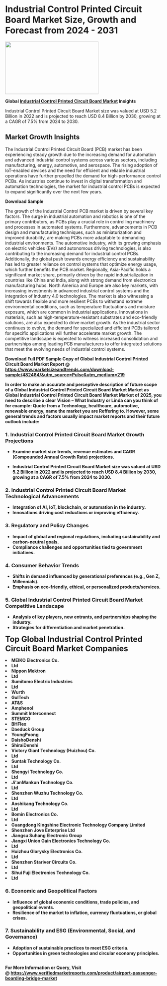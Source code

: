 <H1>Industrial Control Printed Circuit Board Market Size, Growth and Forecast from 2024 - 2031</H1><img class="aligncenter size-medium wp-image-584254" src="https://thirdeyenews.in/wp-content/uploads/2024/09/Global-Market-Research-300x168.jpeg" alt="" width="300" height="168" /><p><strong>Global&nbsp;<a href="https://www.marketsizeandtrends.com/download-sample/482464/&amp;utm_source=Pulse&amp;utm_medium=219">Industrial Control Printed Circuit Board Market</a> Insights</strong></p><p>Industrial Control Printed Circuit Board Market size was valued at USD 5.2 Billion in 2022 and is projected to reach USD 8.4 Billion by 2030, growing at a CAGR of 7.5% from 2024 to 2030.</p><p><h2>Market Growth Insights</h2> <p>The Industrial Control Printed Circuit Board (PCB) market has been experiencing steady growth due to the increasing demand for automation and advanced industrial control systems across various sectors, including manufacturing, energy, automotive, and aerospace. The rising adoption of IoT-enabled devices and the need for efficient and reliable industrial operations have further propelled the demand for high-performance control PCBs. As industries continue to invest in digital transformation and automation technologies, the market for industrial control PCBs is expected to expand significantly over the next few years.</p> <p><strong>Download Sample</strong></p> <p>The growth of the Industrial Control PCB market is driven by several key factors. The surge in industrial automation and robotics is one of the primary contributors, as PCBs play a crucial role in controlling machinery and processes in automated systems. Furthermore, advancements in PCB design and manufacturing techniques, such as miniaturization and improved durability, are making PCBs more adaptable to demanding industrial environments. The automotive industry, with its growing emphasis on electric vehicles (EVs) and autonomous driving technologies, is also contributing to the increasing demand for industrial control PCBs. Additionally, the global push towards energy efficiency and sustainability has led to greater reliance on control systems that optimize energy usage, which further benefits the PCB market. Regionally, Asia-Pacific holds a significant market share, primarily driven by the rapid industrialization in countries like China and India, along with strong demand from electronics manufacturing hubs. North America and Europe are also key markets, with increasing investments in advanced industrial control systems and the integration of Industry 4.0 technologies. The market is also witnessing a shift towards flexible and more resilient PCBs to withstand extreme environmental conditions, such as temperature fluctuations and moisture exposure, which are common in industrial applications. Innovations in materials, such as high-temperature-resistant substrates and eco-friendly solutions, are also expected to drive market growth. As the industrial sector continues to evolve, the demand for specialized and efficient PCBs tailored for specific applications will further accelerate market growth. The competitive landscape is expected to witness increased consolidation and partnerships among leading PCB manufacturers to offer integrated solutions that meet the evolving needs of industrial control systems. <p><strong></p><p><span class=""><strong>Download Full PDF Sample Copy of Global Industrial Control Printed Circuit Board Market Report</strong> @ <a href="https://www.marketsizeandtrends.com/download-sample/482464/&amp;utm_source=Pulse&amp;utm_medium=219" target="_blank">https://www.marketsizeandtrends.com/download-sample/482464/&amp;utm_source=Pulse&amp;utm_medium=219</a></span></p><p>In order to make an accurate and perceptive description of future scope of a Global&nbsp;Industrial Control Printed Circuit Board Market Market as Global&nbsp;Industrial Control Printed Circuit Board Market Market of 2025, you need to describe a clear Vision &ndash; What Industry or Linda can you think of for example: Quote from a Technology, healthcare, automotive, renewable energy, name the market you are Reffering to. However, some general trends and factors usually impact market reports and their future outlook include:</p><h3>1.&nbsp;<strong>Industrial Control Printed Circuit Board Market Growth Projections</strong></h3><ul><li>Examine market size trends, revenue estimates and CAGR (Compounded Annual Growth Rate) projections.</li><li><p>Industrial Control Printed Circuit Board Market size was valued at USD 5.2 Billion in 2022 and is projected to reach USD 8.4 Billion by 2030, growing at a CAGR of 7.5% from 2024 to 2030.</p></li></ul><h3>2.&nbsp;<strong>Industrial Control Printed Circuit Board Market Technological Advancements</strong></h3><ul><li>Integration of AI, IoT, blockchain, or automation in the industry.</li><li>Innovations driving cost reductions or improving efficiency.</li></ul><h3>3.&nbsp;<strong>Regulatory and Policy Changes</strong></h3><ul><li>Impact of global and regional regulations, including sustainability and carbon-neutral goals.</li><li>Compliance challenges and opportunities tied to government initiatives.</li></ul><h3>4.&nbsp;<strong>Consumer Behavior Trends</strong></h3><ul><li>Shifts in demand influenced by generational preferences (e.g., Gen Z, Millennials).</li><li>Emphasis on eco-friendly, ethical, or personalized products/services.</li></ul><h3>5.&nbsp;<strong>Global Industrial Control Printed Circuit Board Market Competitive Landscape</strong></h3><ul><li>Analysis of key players, new entrants, and partnerships shaping the industry.</li><li>Strategies for differentiation and market penetration.</li></ul><p data-pm-slice="1 1 []"><span style="color: inherit; font-family: inherit; font-size: 25px;">Top Global Industrial Control Printed Circuit Board Market Companies</span></p><div class="" data-test-id=""><p><li>MEIKO Electronics Co.</li><li>Ltd</li><li> Nippon Mektron</li><li>Ltd</li><li> Sumitomo Electric Industries</li><li> Ltd</li><li> Wurth</li><li> GulTech</li><li> AT&S</li><li> Amphenol</li><li> Summit Interconnect</li><li> STEMCO</li><li> BHFlex</li><li> Daeduck Group</li><li> YoungPoong</li><li> DaishoDenshi</li><li> ShiraiDenshi</li><li> Victory Giant Technology (Huizhou) Co.</li><li> Ltd</li><li> Suntak Technology Co.</li><li> Ltd</li><li> Shengyi Technology Co.</li><li>Ltd</li><li> Ji'anMankun Technology Co.</li><li>Ltd</li><li> Shenzhen Wuzhu Technology Co.</li><li>Ltd</li><li> Aoshikang Technology Co.</li><li>Ltd</li><li> Bomin Electronics Co.</li><li>Ltd</li><li> Guangdong Kingshine Electronic Technology Company Limited</li><li> Shenzhen Jove Enterprise Ltd</li><li> Jiangsu Suhang Electronic Group</li><li> Jiangxi Union Gain Electronics Technology Co.</li><li> Ltd</li><li> Huizhou Glorysky Electronics Co.</li><li>Ltd</li><li> Shenzhen Stariver Circuits Co.</li><li>Ltd</li><li> Sihui Fuji Electronics Technology Co.</li><li>Ltd</li></p></div><h3>6.&nbsp;<strong>Economic and Geopolitical Factors</strong></h3><ul><li>Influence of global economic conditions, trade policies, and geopolitical events.</li><li>Resilience of the market to inflation, currency fluctuations, or global crises.</li></ul><h3>7.&nbsp;<strong>Sustainability and ESG (Environmental, Social, and Governance)</strong></h3><ul><li>Adoption of sustainable practices to meet ESG criteria.</li><li>Opportunities in green technologies and circular economy principles.</li></ul><h2><strong style="font-size: 14px;">For More Information or Query, Visit @&nbsp;</strong><a style="background-color: #ffffff; font-size: 14px;" href="https://www.marketsizeandtrends.com/report/industrial-control-printed-circuit-board-market/" target="_blank">https://www.verifiedmarketreports.com/product/airport-passenger-boarding-bridge-market</a></h2>

